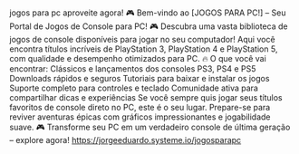 jogos para pc aproveite agora!
🎮 Bem-vindo ao [JOGOS PARA PC!] – Seu Portal de Jogos de Console para PC! 🎮
Descubra uma vasta biblioteca de jogos de console disponíveis para jogar no seu computador! Aqui você encontra títulos incríveis de PlayStation 3, PlayStation 4 e PlayStation 5, com qualidade e desempenho otimizados para PC.
🔥 O que você vai encontrar:
Clássicos e lançamentos dos consoles PS3, PS4 e PS5
Downloads rápidos e seguros
Tutoriais para baixar e instalar os jogos
Suporte completo para controles e teclado
Comunidade ativa para compartilhar dicas e experiências
Se você sempre quis jogar seus títulos favoritos de console direto no PC, este é o seu lugar. Prepare-se para reviver aventuras épicas com gráficos impressionantes e jogabilidade suave.
🎮 Transforme seu PC em um verdadeiro console de última geração – explore agora!
https://jorgeeduardo.systeme.io/jogosparapc
